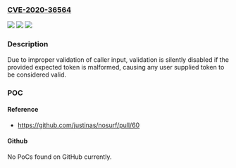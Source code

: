 ### [CVE-2020-36564](https://cve.mitre.org/cgi-bin/cvename.cgi?name=CVE-2020-36564)
![](https://img.shields.io/static/v1?label=Product&message=github.com%2Fjustinas%2Fnosurf&color=blue)
![](https://img.shields.io/static/v1?label=Version&message=%3D%200%20&color=brighgreen)
![](https://img.shields.io/static/v1?label=Vulnerability&message=CWE%20345%3A%20Insufficient%20Verification%20of%20Data%20Authenticity&color=brighgreen)

### Description

Due to improper validation of caller input, validation is silently disabled if the provided expected token is malformed, causing any user supplied token to be considered valid.

### POC

#### Reference
- https://github.com/justinas/nosurf/pull/60

#### Github
No PoCs found on GitHub currently.


